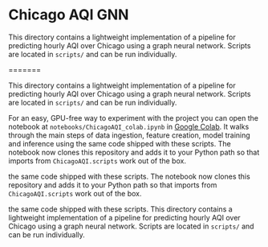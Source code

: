 # Chicago AQI GNN


This directory contains a lightweight implementation of a pipeline for predicting hourly AQI over Chicago using a graph neural network. Scripts are located in `scripts/` and can be run individually.

=======

This directory contains a lightweight implementation of a pipeline for predicting hourly AQI over Chicago using a graph neural network. Scripts are located in `scripts/` and can be run individually.



For an easy, GPU-free way to experiment with the project you can open the
notebook at `notebooks/ChicagoAQI_colab.ipynb` in
[Google Colab](https://colab.research.google.com/). It walks through the main
steps of data ingestion, feature creation, model training and inference using
the same code shipped with these scripts. The notebook now clones this
repository and adds it to your Python path so that imports from
`ChicagoAQI.scripts` work out of the box.

the same code shipped with these scripts. The notebook now clones this
repository and adds it to your Python path so that imports from
`ChicagoAQI.scripts` work out of the box.

the same code shipped with these scripts.
This directory contains a lightweight implementation of a pipeline for predicting hourly AQI over Chicago using a graph neural network. Scripts are located in `scripts/` and can be run individually.

